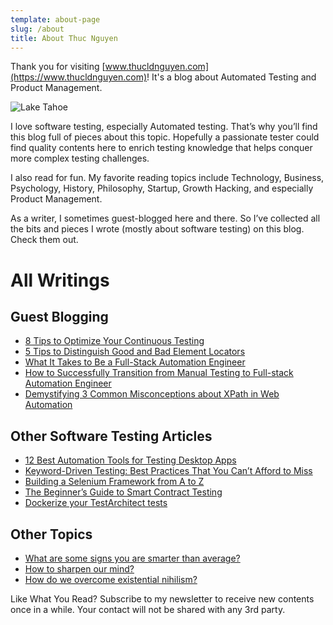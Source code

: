 ```yaml
---
template: about-page
slug: /about
title: About Thuc Nguyen
---
```

Thank you for visiting [www.thucldnguyen.com](https://www.thucldnguyen.com)! It's a blog about Automated Testing and Product Management.

![Lake Tahoe](/assets/banner.jpg "Lake Tahoe")

I love software testing, especially Automated testing. That’s why you’ll find this blog full of pieces about this topic. Hopefully a passionate tester could find quality contents here to enrich testing knowledge that helps conquer more complex testing challenges.

I also read for fun. My favorite reading topics include Technology, Business, Psychology, History, Philosophy, Startup, Growth Hacking, and especially Product Management.

As a writer, I sometimes guest-blogged here and there. So I’ve collected all the bits and pieces I wrote (mostly about software testing) on this blog. Check them out. 

# All Writings
## Guest Blogging
* [8 Tips to Optimize Your Continuous Testing](https://jaxenter.com/continuous-testing-strategy-155706.html) 
* [5 Tips to Distinguish Good and Bad Element Locators](https://medium.com/@lgusers123456789/3-tips-to-distinguish-good-and-bad-locators-bcc5640e1ced)
* [What It Takes to Be a Full-Stack Automation Engineer](https://www.techwell.com/techwell-insights/2016/08/what-it-takes-be-full-stack-automation-engineer)
* [How to Successfully Transition from Manual Testing to Full-stack Automation Engineer](https://www.techwell.com/techwell-insights/2016/08/how-successfully-transition-manual-testing-full-stack-automation)
* [Demystifying 3 Common Misconceptions about XPath in Web Automation](https://www.getzephyr.com/insights/demystifying-3-common-misconceptions-about-xpath-web-automation)
## Other Software Testing Articles
* [12 Best Automation Tools for Testing Desktop Apps](https://www.logigear.com/blog/test-automation/12-best-automation-tools-for-desktop-apps-in-2020/)
* [Keyword-Driven Testing: Best Practices That You Can’t Afford to Miss](https://www.logigear.com/blog/test-methods/keyword-driven-testing-the-best-practices-you-cant-afford-to-miss/)
* [Building a Selenium Framework from A to Z](https://www.logigear.com/blog/test-automation/building-a-selenium-framework-from-a-to-z/)
* [The Beginner’s Guide to Smart Contract Testing](https://www.logigear.com/magazine/test-automation/the-beginners-guide-to-blockchain-and-ethereum-smart-contract-testing/)
* [Dockerize your TestArchitect tests](https://www.logigear.com/magazine/continuous-delivery-and-devops/dockerize-with-testarchitect/)
## Other Topics
* [What are some signs you are smarter than average?](https://www.quora.com/What-are-some-signs-you-are-smarter-than-average/answer/Thuc-Nguyen-51?ch=10&share=1bda75ce&srid=pOve)
* [How to sharpen our mind?](https://www.quora.com/Can-somebody-become-sharp-minded-through-practice-Can-l-learn-to-think-more-analytically-critically-and-logically-to-reduce-my-time-from-5-hours-to-2-hours-solving-problems/answer/Thuc-Nguyen-51?ch=10&share=6d4f65c6&srid=pOve)
* [How do we overcome existential nihilism?](https://www.quora.com/How-do-we-overcome-existential-nihilism/answer/Thuc-Nguyen-51?ch=10&share=b3a477a1&srid=pOve)

Like What You Read? Subscribe to my newsletter to receive new contents once in a while. Your contact will not be shared with any 3rd party.